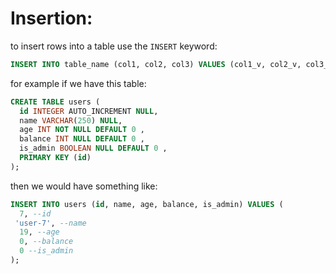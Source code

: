 # Insertion:

to insert rows into a table use the `INSERT` keyword:

```sql
INSERT INTO table_name (col1, col2, col3) VALUES (col1_v, col2_v, col3_v);
```

for example if we have this table:

```sql
CREATE TABLE users (
  id INTEGER AUTO_INCREMENT NULL,
  name VARCHAR(250) NULL,
  age INT NOT NULL DEFAULT 0 ,
  balance INT NULL DEFAULT 0 ,
  is_admin BOOLEAN NULL DEFAULT 0 ,
  PRIMARY KEY (id)
);

```

then we would have something like:

```sql
INSERT INTO users (id, name, age, balance, is_admin) VALUES (
  7, --id
 'user-7', --name
  19, --age
  0, --balance
  0 --is_admin
);
```
